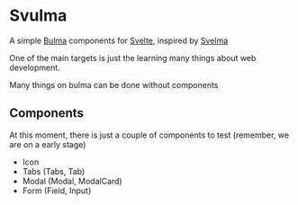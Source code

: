 # Svulma

A simple [Bulma](https://bulma.io) components for [Svelte](https://svelte.dev), inspired by [Svelma](https://docs-abbychau.vercel.app/svelma/)

One of the main targets is just the learning many things about web development.

Many things on bulma can be done without components

## Components

At this moment, there is just a couple of components to test (remember, we are on a early stage)

- Icon
- Tabs (Tabs, Tab)
- Modal (Modal, ModalCard)
- Form (Field, Input)
